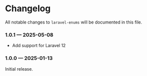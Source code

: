 # Changelog
All notable changes to `laravel-enums` will be documented in this file.

### 1.0.1 — 2025-05-08
- Add support for Laravel 12

### 1.0.0 — 2025-01-13
Initial release.
